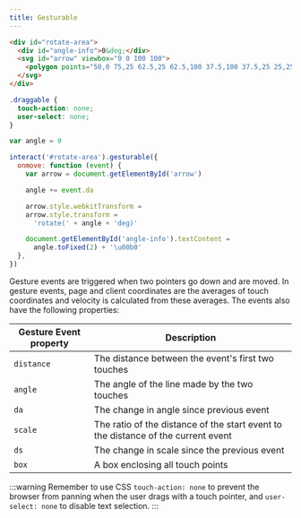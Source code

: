 ```yaml
---
title: Gesturable
---
```


```html
<div id="rotate-area">
  <div id="angle-info">0&deg;</div>
  <svg id="arrow" viewbox="0 0 100 100">
    <polygon points="50,0 75,25 62.5,25 62.5,100 37.5,100 37.5,25 25,25" fill="#29e"></polygon>
  </svg>
</div>
```

```css
.draggable {
  touch-action: none;
  user-select: none;
}
```

```js
var angle = 0

interact('#rotate-area').gesturable({
  onmove: function (event) {
    var arrow = document.getElementById('arrow')

    angle += event.da

    arrow.style.webkitTransform =
    arrow.style.transform =
      'rotate(' + angle + 'deg)'

    document.getElementById('angle-info').textContent =
      angle.toFixed(2) + '\u00b0'
  },
})
```

Gesture events are triggered when two pointers go down and are moved. In
gesture events, page and client coordinates are the averages of touch
coordinates and velocity is calculated from these averages. The events also have
the following properties:

| Gesture Event property | Description                                                                       |
| ---------------------- | --------------------------------------------------------------------------------- |
| `distance`             | The distance between the event's first two touches                                |
| `angle`                | The angle of the line made by the two touches                                     |
| `da`                   | The change in angle since previous event                                          |
| `scale`                | The ratio of the distance of the start event to the distance of the current event |
| `ds`                   | The change in scale since the previous event                                      |
| `box`                  | A box enclosing all touch points                                                  |

:::warning
Remember to use CSS `touch-action: none` to prevent the browser from panning
when the user drags with a touch pointer, and `user-select: none` to disable
text selection.
:::